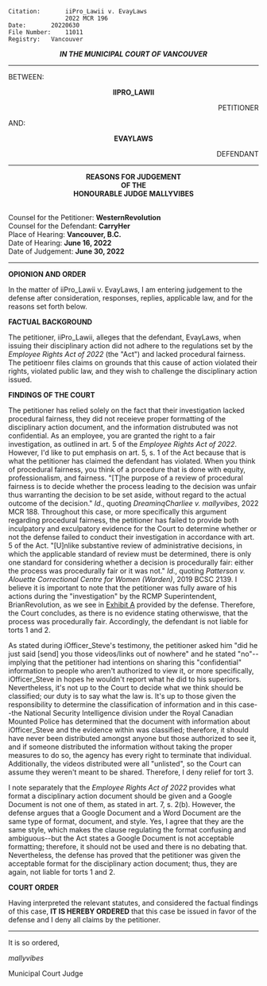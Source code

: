 	Citation:       iiPro_Lawii v. EvayLaws
                	2022 MCR 196
	Date:		20220630
	File Number:	11011
	Registry:	Vancouver

<p align="center"><b><i>
				IN THE MUNICIPAL COURT OF VANCOUVER
</b></i>

---

BETWEEN:
<p align="center"><b>		IIPRO_LAWII			</b>
<p align="right">		PETITIONER
<p>				AND:
<p align="center"><b>		EVAYLAWS			</b>
<p align="right">		DEFENDANT

---
	
<p align="center"><b>		
				REASONS FOR JUDGEMENT
<br>				OF THE
<br>				HONOURABLE JUDGE MALLYVIBES

</b>

<br>				Counsel for the Petitioner: **WesternRevolution**
<br>				Counsel for the Defendant: **CarryHer**
<br>				Place of Hearing: **Vancouver, B.C.**
<br>				Date of Hearing: **June 16, 2022**
<br>				Date of Judgement: **June 30, 2022**

---

**OPIONION AND ORDER**

In the matter of iiPro_Lawii v. EvayLaws, I am entering judgement to the defense after consideration, responses, replies, applicable law, and for the reasons set forth below.

**FACTUAL BACKGROUND**
	
The petitioner, iiPro_Lawii, alleges that the defendant, EvayLaws, when issuing their disciplinary action did not adhere to the regulations set by the _Employee Rights Act of 2022_ (the "Act") and lacked procedural fairness. The petitioenr files claims on grounds that this cause of action violated their rights, violated public law, and they wish to challenge the disciplinary action issued. 
	
**FINDINGS OF THE COURT**
	
The petitioner has relied solely on the fact that their investigation lacked procedural fairness, they did not receieve proper formatting of the disciplinary action document, and the information distrubuted was not confidential. As an employee, you are granted the right to a fair investigation, as outlined in art. 5 of the _Employee Rights Act of 2022_. However, I'd like to put emphasis on art. 5, s. 1 of the Act because that is what the petitioner has claimed the defendant has violated. When you think of procedural fairness, you think of a procedure that is done with equity, professionalism, and fairness. "[T]he purpose of a review of procedural fairness is to decide whether the process leading to the decision was unfair thus warranting the decision to be set aside, without regard to the actual outcome of the decision." _Id_., quoting _DreaminqCharliee v. mallyvibes_, 2022 MCR 188. Throughout this case, or more specifically this argument regarding procedural fairness, the petitioner has failed to provide both inculpatory and exculpatory evidence for the Court to determine whether or not the defense failed to conduct their investigation in accordance with art. 5 of the Act. "[U]nlike substantive review of administrative decisions, in which the applicable standard of review must be determined, there is only one standard for considering whether a decision is procedurally fair: either the process was procedurally fair or it was not." _Id_., quoting _Patterson v. Alouette Correctional Centre for Women (Warden)_, 2019 BCSC 2139. I believe it is important to note that the petitioner was fully aware of his actions during the "investigation" by the RCMP Superintendent, BrianRevolution, as we see in [Exhibit A](https://cdn.discordapp.com/attachments/925167365459685406/989861532517167134/ii_1.png) provided by the defense. Therefore, the Court concludes, as there is no evidence stating otherwiswe, that the process was procedurally fair. Accordingly, the defendant is not liable for torts 1 and 2.

As stated during iOfficer_Steve's testimony, the petitioner asked him "did he just said [send] you those videos/links out of nowhere" and he stated "no"--implying that the petitioner had intentions on sharing this "confidential" information to people who aren't authorized to view it, or more specifically, iOfficer_Steve in hopes he wouldn't report what he did to his superiors. Nevertheless, it's not up to the Court to decide what we think should be classified; our duty is to say what the law is. It's up to those given the responsibility to determine the classification of information and in this case--the National Security Intelligence division under the Royal Canadian Mounted Police has determined that the document with information about iOfficer_Steve and the evidence within was classified; therefore, it should have never been distributed amongst anyone but those authorized to see it, and if someone distributed the information without taking the proper measures to do so, the agency has every right to terminate that individual. Additionally, the videos distributed were all "unlisted", so the Court can assume they weren't meant to be shared. Therefore, I deny relief for tort 3.

I note separately that the _Employee Rights Act of 2022_ provides what format a disciplinary action document should be given and a Google Document is not one of them, as stated in art. 7, s. 2(b). However, the defense argues that a Google Document and a Word Document are the same type of format, document, and style. Yes, I agree that they are the same style, which makes the clause regulating the format confusing and ambiguous--but the Act states a Google Document is not acceptable formatting; therefore, it should not be used and there is no debating that. Nevertheless, the defense has proved that the petitioner was given the acceptable format for the disciplinary action document; thus, they are again, not liable for torts 1 and 2.
	
**COURT ORDER**
	
Having interpreted the relevant statutes, and considered the factual findings of this case, **IT IS HEREBY ORDERED** that this case be issued in favor of the defense and I deny all claims by the petitioner.
	
---

It is so ordered,
	
*mallyvibes*
	
Municipal Court Judge
